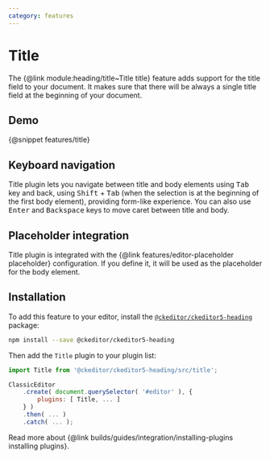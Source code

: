 ```yaml
---
category: features
---
```


# Title

The {@link module:heading/title~Title title} feature adds support for the title field to your document. It makes sure that there will be always a single title field at the beginning of your document.

## Demo

{@snippet features/title}

## Keyboard navigation

Title plugin lets you navigate between title and body elements using <kbd>Tab</kbd> key and back, using <kbd>Shift</kbd> + <kbd>Tab</kbd> (when the selection is at the beginning of the first body element), providing form-like experience. You can also use <kbd>Enter</kbd> and <kbd>Backspace</kbd> keys to move caret between title and body.

## Placeholder integration

Title plugin is integrated with the {@link features/editor-placeholder placeholder} configuration. If you define it, it will be used as the placeholder for the body element.

## Installation

To add this feature to your editor, install the [`@ckeditor/ckeditor5-heading`](https://www.npmjs.com/package/@ckeditor/ckeditor5-heading) package:

```bash
npm install --save @ckeditor/ckeditor5-heading
```

Then add the `Title` plugin to your plugin list:

```js
import Title from '@ckeditor/ckeditor5-heading/src/title';

ClassicEditor
    .create( document.querySelector( '#editor' ), {
        plugins: [ Title, ... ]
    } )
    .then( ... )
    .catch( ... );
```

<info-box info>
    Read more about {@link builds/guides/integration/installing-plugins installing plugins}.
</info-box>

